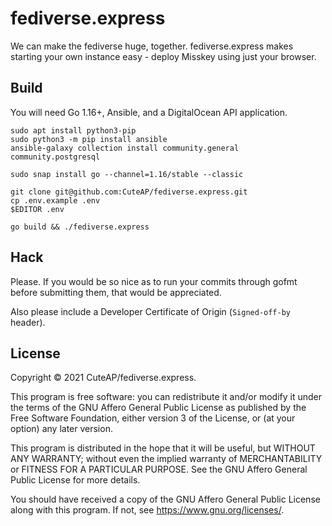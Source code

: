 # fediverse.express

We can make the fediverse huge, together. fediverse.express makes starting your own instance easy - deploy Misskey using just your browser.

## Build

You will need Go 1.16+, Ansible, and a DigitalOcean API application.

```
sudo apt install python3-pip
sudo python3 -m pip install ansible
ansible-galaxy collection install community.general community.postgresql

sudo snap install go --channel=1.16/stable --classic

git clone git@github.com:CuteAP/fediverse.express.git
cp .env.example .env
$EDITOR .env

go build && ./fediverse.express
```

## Hack

Please. If you would be so nice as to run your commits through gofmt before submitting them, that would be appreciated.

Also please include a Developer Certificate of Origin (`Signed-off-by` header).

## License

Copyright &copy; 2021 CuteAP/fediverse.express.

This program is free software: you can redistribute it and/or modify
it under the terms of the GNU Affero General Public License as
published by the Free Software Foundation, either version 3 of the
License, or (at your option) any later version.

This program is distributed in the hope that it will be useful,
but WITHOUT ANY WARRANTY; without even the implied warranty of
MERCHANTABILITY or FITNESS FOR A PARTICULAR PURPOSE.  See the
GNU Affero General Public License for more details.

You should have received a copy of the GNU Affero General Public License
along with this program.  If not, see <https://www.gnu.org/licenses/>.